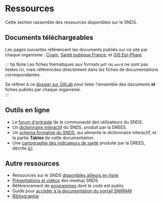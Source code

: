 # Ressources
<!-- SPDX-License-Identifier: MPL-2.0 -->

Cette section rassemble des ressources disponibles sur le SNDS.

## Documents téléchargeables

Les pages suivantes référencent les documents publiés sur ce site par chaque organisme : 
[Cnam](documents%20Cnam/README.md), 
[Santé publique France](Sante_publique_France.md),
et [GIS Epi-Phare](Epi-Phare.md).

::: tip Note
Les fiches thématiques aux formats `pdf` ou `word` ne sont pas listées ici, mais référencées directement dans les fiches de documentations correspondantes.

Se référer à ce [dossier sur GitLab](https://gitlab.com/healthdatahub/documentation-snds/tree/master/files) 
pour lister l'ensemble des documents **et** fiches publiés par chaque organisme.  
:::

## Outils en ligne

- Le [forum d'entraide](https://entraide.health-data-hub.fr) de la communauté des utilisateurs du SNDS.
- Un [dictionnaire interactif](https://drees.shinyapps.io/dico-snds/) du SNDS, produit par la DREES.
- Un [schema formalisé du SNDS](https://gitlab.com/healthdatahub/schema-snds), 
qui alimente le dictionnaire interactif, et la partie **Tables** de cette documentation.
- Une [cartographie des indicateurs de santé](http://dataviz.drees.solidarites-sante.gouv.fr/indicateurs_de_sante/) produite par la DREES, décrite [ici](cartographie_indicateurs.md).

## Autre ressources  

- Ressources sur le SNDS [disponibles ailleurs en ligne](internet.md)
- [Présentations et vidéos](meetup.md) des meetup SNDS
- Référencement de [programmes](programmes.md) dont le code est public
- Guide pour [accéder à la documentation du portail SNIIRAM](portail_sniiram.md)
- [Bibliographie](bibliographie.md)

